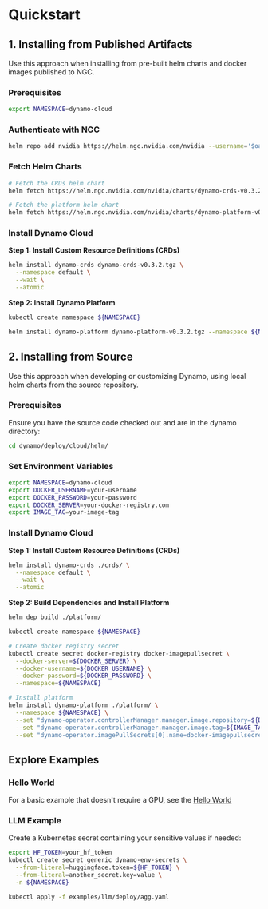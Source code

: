 # Quickstart

## 1. Installing from Published Artifacts

Use this approach when installing from pre-built helm charts and docker images published to NGC.

### Prerequisites

```bash
export NAMESPACE=dynamo-cloud
```

### Authenticate with NGC

```bash
helm repo add nvidia https://helm.ngc.nvidia.com/nvidia --username='$oauthtoken' --password=<YOUR_NGC_API_KEY>
```

### Fetch Helm Charts

```bash
# Fetch the CRDs helm chart
helm fetch https://helm.ngc.nvidia.com/nvidia/charts/dynamo-crds-v0.3.2.tgz

# Fetch the platform helm chart  
helm fetch https://helm.ngc.nvidia.com/nvidia/charts/dynamo-platform-v0.3.2.tgz
```

### Install Dynamo Cloud

**Step 1: Install Custom Resource Definitions (CRDs)**

```bash
helm install dynamo-crds dynamo-crds-v0.3.2.tgz \
  --namespace default \
  --wait \
  --atomic
```

**Step 2: Install Dynamo Platform**

```bash
kubectl create namespace ${NAMESPACE}

helm install dynamo-platform dynamo-platform-v0.3.2.tgz --namespace ${NAMESPACE}
```

## 2. Installing from Source

Use this approach when developing or customizing Dynamo, using local helm charts from the source repository.

### Prerequisites

Ensure you have the source code checked out and are in the dynamo directory:

```bash
cd dynamo/deploy/cloud/helm/
```

### Set Environment Variables

```bash
export NAMESPACE=dynamo-cloud
export DOCKER_USERNAME=your-username
export DOCKER_PASSWORD=your-password
export DOCKER_SERVER=your-docker-registry.com
export IMAGE_TAG=your-image-tag
```

### Install Dynamo Cloud

**Step 1: Install Custom Resource Definitions (CRDs)**

```bash
helm install dynamo-crds ./crds/ \
  --namespace default \
  --wait \
  --atomic
```

**Step 2: Build Dependencies and Install Platform**

```bash
helm dep build ./platform/

kubectl create namespace ${NAMESPACE}

# Create docker registry secret
kubectl create secret docker-registry docker-imagepullsecret \
  --docker-server=${DOCKER_SERVER} \
  --docker-username=${DOCKER_USERNAME} \
  --docker-password=${DOCKER_PASSWORD} \
  --namespace=${NAMESPACE}

# Install platform
helm install dynamo-platform ./platform/ \
  --namespace ${NAMESPACE} \
  --set "dynamo-operator.controllerManager.manager.image.repository=${DOCKER_SERVER}/dynamo-operator" \
  --set "dynamo-operator.controllerManager.manager.image.tag=${IMAGE_TAG}" \
  --set "dynamo-operator.imagePullSecrets[0].name=docker-imagepullsecret"
```

## Explore Examples

### Hello World

For a basic example that doesn't require a GPU, see the [Hello World](../../examples/hello_world.md)

### LLM Example

Create a Kubernetes secret containing your sensitive values if needed:

```bash
export HF_TOKEN=your_hf_token
kubectl create secret generic dynamo-env-secrets \
  --from-literal=huggingface.token=${HF_TOKEN} \
  --from-literal=another_secret.key=value \
  -n ${NAMESPACE}
```

```bash
kubectl apply -f examples/llm/deploy/agg.yaml
```

